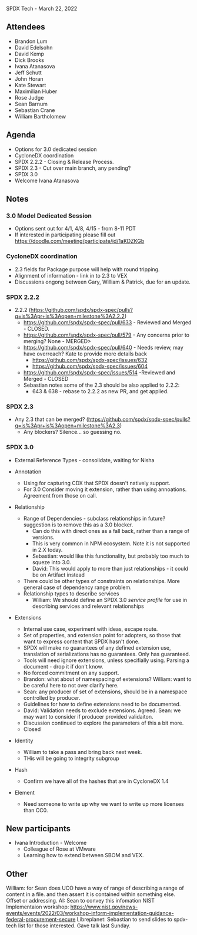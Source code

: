 SPDX Tech - March 22, 2022

## Attendees

* Brandon Lum
* David Edelsohn
* David Kemp
* Dick Brooks
* Ivana Atanasova
* Jeff Schutt 
* John Horan 
* Kate Stewart
* Maximilian Huber
* Rose Judge
* Sean Barnum 
* Sebastian Crane
* William Bartholomew

## Agenda
* Options for 3.0 dedicated session
* CycloneDX coordination
* SPDX 2.2.2 - Closing & Release Process. 
* SPDX 2.3 - Cut over main branch, any pending?
* SPDX 3.0
* Welcome Ivana Atanasova


## Notes

### 3.0 Model Dedicated Session
* Options sent out for 4/1, 4/8, 4/15 - from 8-11 PDT
* If interested in participating please fill out https://doodle.com/meeting/participate/id/1aKDZKGb

### CycloneDX coordination
* 2.3 fields for Package purpose will help with round tripping.
* Alignment of information - link in to 2.3 to VEX 
* Discussions ongong between Gary, William & Patrick, due for an update.

### SPDX 2.2.2
* 2.2.2 (https://github.com/spdx/spdx-spec/pulls?q=is%3Apr+is%3Aopen+milestone%3A2.2.2)
   * https://github.com/spdx/spdx-spec/pull/633 - Reviewed and Merged - CLOSED. 
   * https://github.com/spdx/spdx-spec/pull/579 - Any concerns prior to merging?   None - MERGED>
   * https://github.com/spdx/spdx-spec/pull/640 - Needs review,  may have overreach?  Kate to provide more details back 
     * https://github.com/spdx/spdx-spec/issues/632 
     * https://github.com/spdx/spdx-spec/issues/604 
   * https://github.com/spdx/spdx-spec/issues/514 -Reviewed and Merged - CLOSED
   * Sebastian notes some of the 2.3 should be also applied to 2.2.2:
       * 643 & 638 - rebase to 2.2.2 as new PR, and get applied. 

### SPDX 2.3 
* Any 2.3 that can be merged? (https://github.com/spdx/spdx-spec/pulls?q=is%3Apr+is%3Aopen+milestone%3A2.3)
   * Any blockers?  Silence... so guessing no. 

### SPDX 3.0 
* External Reference Types - consolidate, waiting for Nisha
* Annotation
   * Using for capturing CDX that SPDX doesn't natively support.  
   * For 3.0 Consider moving it extension, rather than using annoations.   Agreement from those on call. 
* Relationship
   * Range of Dependencies - subclass relationships in future?  suggestion is to remove this as a 3.0 blocker. 
     * Can do this with direct ones as a fall back, rather than a range of versions. 
     * This is very common in NPM ecosystem.   Note it is not supported in 2.X today.
     * Sebastian: would like this functionality, but probably too much to squeze into 3.0.
     * David: This would apply to more than just relationships - it could be on Artifact instead
   * There could be other types of constraints on relationships. More general case of dependency range problem.
   * Relationship types to describe services
     * William: We should define an SPDX 3.0 *service profile* for use in describing services and relevant relationships
* Extensions
  * Internal use case, experiment with ideas, escape route. 
  * Set of properties, and extension point for adopters, so those that want to express content that SPDX hasn't done. 
  * SPDX will make no guarantees of any defined extension use, translation of serializations has no guarantees.  Only has guaranteed.
  * Tools will need ignore extensions, unless specifially using.  Parsing a document - drop it if don't know. 
  * No forced commitment on any support. 
  * Brandon: what about of namespacing of extensions?   William: want to be careful here to not over clarify here.
  * Sean:  any producer of set of extensions, should be in a namespace controlled by producer.
  * Guidelines for how to define extensions need to be documented. 
  * David:  Validation needs to exclude extensions.  Agreed.   Sean:  we may want to consider if producer provided validaiton. 
  * Discussion continued to explore the parameters of this a bit more. 
  * Closed 
  
* Identity
  * William to take a pass and bring back next week. 
  * THis will be going to integrity subgroup

* Hash
  * Confirm we have all of the hashes that are in CycloneDX 1.4
  
* Element
  * Need someone to write up why we want to write up more licenses than CC0.

## New participants
  * Ivana Introduction - Welcome
    * Colleague of Rose at VMware
    * Learning how to extend between SBOM and VEX.

## Other
William:  for Sean does UCO have a way of range of describing a range of content in a file.   and then assert it is contained within something else.   Offset or addressing.   AI:  Sean to convey this infomation 
NIST Implementaion workshop: https://www.nist.gov/news-events/events/2022/03/workshop-inform-implementation-guidance-federal-procurement-secure
Libreplanet: Sebastian to send slides to spdx-tech list for those interested.   Gave talk last Sunday. 

